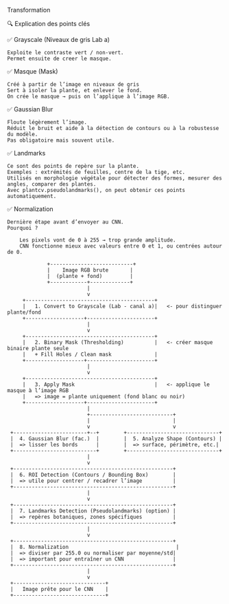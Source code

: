 Transformation

🔍 Explication des points clés

✅ Grayscale (Niveaux de gris Lab a)

    Exploite le contraste vert / non-vert.
    Permet ensuite de creer le masque.

✅ Masque (Mask)

    Créé à partir de l’image en niveaux de gris
    Sert à isoler la plante, et enlever le fond.
    On crée le masque → puis on l’applique à l’image RGB.

✅ Gaussian Blur

    Floute légèrement l’image.
    Réduit le bruit et aide à la détection de contours ou à la robustesse du modèle.
    Pas obligatoire mais souvent utile.

✅ Landmarks

    Ce sont des points de repère sur la plante.
    Exemples : extrémités de feuilles, centre de la tige, etc.
    Utilisés en morphologie végétale pour détecter des formes, mesurer des angles, comparer des plantes.
    Avec plantcv.pseudolandmarks(), on peut obtenir ces points automatiquement.

✅ Normalization

    Dernière étape avant d’envoyer au CNN.
    Pourquoi ?

        Les pixels vont de 0 à 255 → trop grande amplitude.
        CNN fonctionne mieux avec valeurs entre 0 et 1, ou centrées autour de 0.

                 +---------------------------+
                 |    Image RGB brute       |
                 |  (plante + fond)         |
                 +------------+-------------+
                              |
                              v
         +------------------------------------------+
         |   1. Convert to Grayscale (Lab - canal a)|   <- pour distinguer plante/fond
         +-------------------+----------------------+
                              |
                              v
         +------------------------------------------+
         |   2. Binary Mask (Thresholding)          |   <- créer masque binaire plante seule
         |   + Fill Holes / Clean mask              |
         +-------------------+----------------------+
                              |
                              v
         +------------------------------------------+
         |   3. Apply Mask                          |   <- applique le masque à l’image RGB
         |   => image = plante uniquement (fond blanc ou noir)  
         +-------------------+----------------------+
                              |
                              +---------------------------+
                              |                           |
                              v                           v
     +------------------------+--+        +------------------------------+
     |  4. Gaussian Blur (fac.)  |        |  5. Analyze Shape (Contours) |
     |  => lisser les bords      |        |  => surface, périmètre, etc.|
     +---------------------------+        +------------------------------+
                              |
                              v
     +----------------------------------------------------+
     |  6. ROI Detection (Contours / Bounding Box)        |
     |  => utile pour centrer / recadrer l’image          |
     +----------------------------------------------------+
                              |
                              v
     +----------------------------------------------------+
     |  7. Landmarks Detection (Pseudolandmarks) (option) |
     |  => repères botaniques, zones spécifiques          |
     +----------------------------------------------------+
                              |
                              v
     +----------------------------------------------------+
     |  8. Normalization                                   |
     |  => diviser par 255.0 ou normaliser par moyenne/std|
     |  => important pour entraîner un CNN                |
     +----------------------------------------------------+
                              |
                              v
     +------------------------------+
     |   Image prête pour le CNN    |
     +------------------------------+
